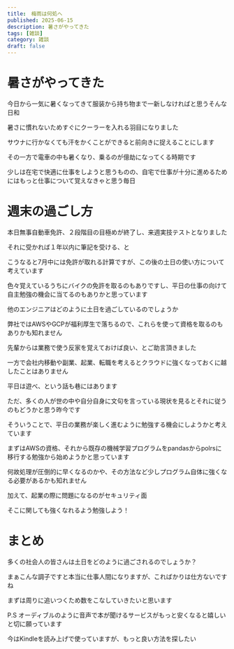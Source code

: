 ```yaml
---
title:　梅雨は何処へ
published: 2025-06-15
description: 暑さがやってきた
tags: [雑談]
category: 雑談
draft: false
---
```


# 暑さがやってきた

今日から一気に暑くなってきて服装から持ち物まで一新しなければと思うそんな日和

暑さに慣れないためすぐにクーラーを入れる羽目になりました

サウナに行かなくても汗をかくことができると前向きに捉えることにします

その一方で電車の中も暑くなり、乗るのが億劫になってくる時期です

少しは在宅で快適に仕事をしようと思うものの、自宅で仕事が十分に進めるためにはもっと仕事について覚えなきゃと思う毎日

# 週末の過ごし方

本日無事自動車免許、２段階目の目極めが終了し、来週実技テストとなりました

それに受かれば１年以内に筆記を受ける、と

こうなると7月中には免許が取れる計算ですが、この後の土日の使い方について考えています

色々覚えているうちにバイクの免許を取るのもありですし、平日の仕事の向けて自主勉強の機会に当てるのもありかと思っています

他のエンジニアはどのように土日を過ごしているのでしょうか

弊社ではAWSやGCPが福利厚生で落ちるので、これらを使って資格を取るのもありかも知れません

先輩からは業務で使う反家を覚えておけば良い、とご助言頂きました

一方で会社内移動や副業、起業、転職を考えるとクラウドに強くなっておくに越したことはありません

平日は遊べ、という話も巷にはあります

ただ、多くの人が世の中や自分自身に文句を言っている現状を見るとそれに従うのもどうかと思う昨今です

そういうことで、平日の業務が楽しく進むように勉強する機会にしようかと考えています

まずはAWSの資格、それから既存の機械学習プログラムをpandasからpolrsに移行する勉強から始めようかと思っています

何故処理が圧倒的に早くなるのかや、その方法など少しプログラム自体に強くなる必要があるかも知れません

加えて、起業の際に問題になるのがセキュリティ面

そこに関しても強くなれるよう勉強しよう！

# まとめ

多くの社会人の皆さんは土日をどのように過ごされるのでしょうか？

まぁこんな調子ですと本当に仕事人間になりますが、こればかりは仕方ないですね

まずは周りに追いつくため数をこなしていきたいと思います

P.S オーディブルのように音声で本が聞けるサービスがもっと安くなると嬉しいと切に願っています

今はKindleを読み上げで使っていますが、もっと良い方法を探したい

